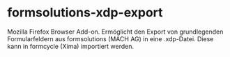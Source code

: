 # formsolutions-xdp-export
Mozilla Firefox Browser Add-on. Ermöglicht den Export von grundlegenden Formularfeldern aus formsolutions (MACH AG) in eine .xdp-Datei. Diese kann in formcycle (Xima) importiert werden. 
